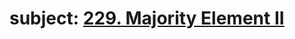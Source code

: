 # subject: <a href="https://leetcode.com/problems/majority-element-ii/description/?envType=daily-question&envId=2023-10-05">229. Majority Element II</a>
